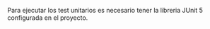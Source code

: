 Para ejecutar los test unitarios es necesario tener la libreria JUnit 5 configurada en el proyecto.
